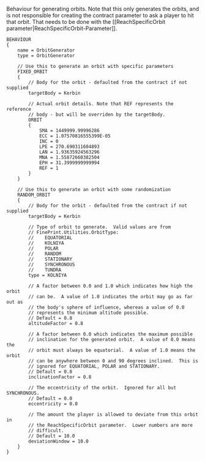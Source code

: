 Behaviour for generating orbits.  Note that this only generates the orbits, and is not responsible for creating the contract parameter to ask a player to hit that orbit.  That needs to be done with the [[ReachSpecificOrbit parameter|ReachSpecificOrbit-Parameter]].

    BEHAVIOUR
    {
        name = OrbitGenerator
        type = OrbitGenerator

        // Use this to generate an orbit with specific parameters
        FIXED_ORBIT
        {
            // Body for the orbit - defaulted from the contract if not supplied
            targetBody = Kerbin

            // Actual orbit details. Note that REF represents the reference
            // body - but will be overriden by the targetBody.
            ORBIT
            {
                SMA = 1449999.99996286
                ECC = 1.07570816555399E-05
                INC = 0
                LPE = 270.690311604893
                LAN = 1.93635924563296
                MNA = 1.55872660382504
                EPH = 31.3999999999994
                REF = 1
            }
        }

        // Use this to generate an orbit with some randomization
        RANDOM_ORBIT
        {
            // Body for the orbit - defaulted from the contract if not supplied
            targetBody = Kerbin

            // Type of orbit to generate.  Valid values are from
            // FinePrint.Utilities.OrbitType:
            //    EQUATORIAL
            //    KOLNIYA
            //    POLAR
            //    RANDOM
            //    STATIONARY
            //    SYNCHRONOUS
            //    TUNDRA
            type = KOLNIYA

            // A factor between 0.0 and 1.0 which indicates how high the orbit
            // can be.  A value of 1.0 indicates the orbit may go as far out as
            // the body's sphere of influence, whereas a value of 0.0
            // represents the minimum altitude possible.
            // Default = 0.8
            altitudeFactor = 0.8

            // A factor between 0.0 which indicates the maximum possible
            // inclination for the generated orbit.  A value of 0.0 means the
            // orbit must always be equatorial.  A value of 1.0 means the orbit
            // can be anywhere between 0 and 90 degrees inclined.  This is
            // ignored for EQUATORIAL, POLAR and STATIONARY.
            // Default = 0.8
            inclinationFactor = 0.8

            // The eccentricity of the orbit.  Ignored for all but SYNCHRONOUS.
            // Default = 0.0
            eccentricity = 0.0

            // The amount the player is allowed to deviate from this orbit in
            // the ReachSpecificOrbit parameter.  Lower numbers are more
            // difficult.
            // Default = 10.0
            deviationWindow = 10.0
        }
    }
